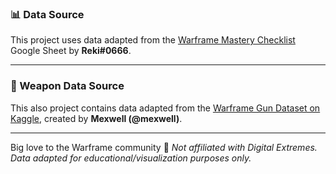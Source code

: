 ### 📊 Data Source

This project uses data adapted from the [Warframe Mastery Checklist](https://docs.google.com/spreadsheets/d/1gaaZ5OyaZ6glT8SsOAJLCxyRlujgc0JqAaYKxK8YOig) Google Sheet by **Reki#0666**.  

---

### 🔫 Weapon Data Source
This also project contains data adapted from the [Warframe Gun Dataset on Kaggle](https://www.kaggle.com/datasets/mexwell/warframe-weapons), created by **Mexwell (@mexwell)**.

---

Big love to the Warframe community 💙
_Not affiliated with Digital Extremes. Data adapted for educational/visualization purposes only._
